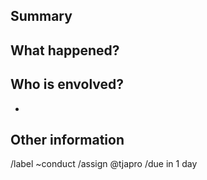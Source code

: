 ## Summary
<!-- Summarize the complaint. -->

## What happened?
<!-- Explain in details the situation. -->

## Who is envolved?
<!-- As much as you can tell, list the people envolved in this situation. -->
- 

## Other information
<!-- If you think is something missing, please tell us. -->



<!-- DO NOT CHANGE BELLOW THIS LINE !!! -->
/label ~conduct
/assign @tjapro
/due in 1 day
